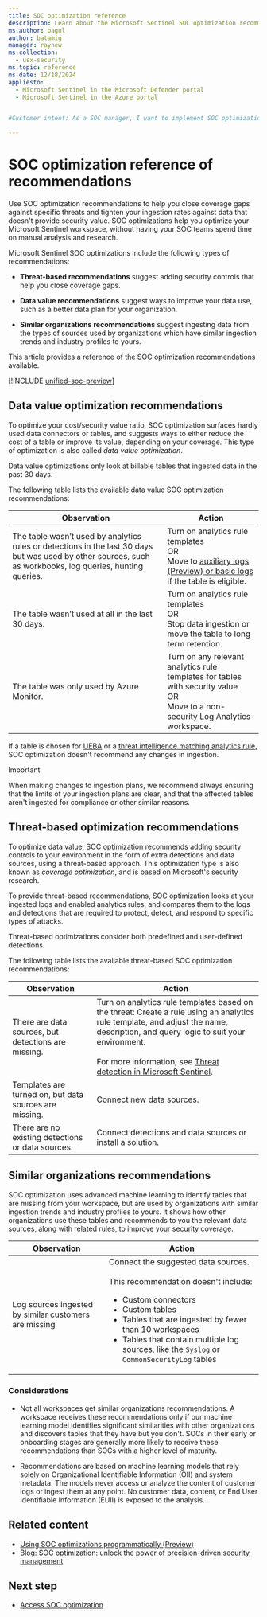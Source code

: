 ```yaml
---
title: SOC optimization reference
description: Learn about the Microsoft Sentinel SOC optimization recommendations available to help you optimize your security operations.
ms.author: bagol
author: batamig
manager: raynew
ms.collection:
  - usx-security
ms.topic: reference
ms.date: 12/18/2024
appliesto:
  - Microsoft Sentinel in the Microsoft Defender portal
  - Microsoft Sentinel in the Azure portal


#Customer intent: As a SOC manager, I want to implement SOC optimization recommendations so that I can close coverage gaps and improve data usage efficiency without manual analysis.

---
```


# SOC optimization reference of recommendations

Use SOC optimization recommendations to help you close coverage gaps against specific threats and tighten your ingestion rates against data that doesn't provide security value. SOC optimizations help you optimize your Microsoft Sentinel workspace, without having your SOC teams spend time on manual analysis and research.

Microsoft Sentinel SOC optimizations include the following types of recommendations:

- **Threat-based recommendations** suggest adding security controls that help you close coverage gaps.

- **Data value recommendations** suggest ways to improve your data use, such as a better data plan for your organization.

- **Similar organizations recommendations** suggest ingesting data from the types of sources used by organizations which have similar ingestion trends and industry profiles to yours.

This article provides a reference of the SOC optimization recommendations available.

[!INCLUDE [unified-soc-preview](../includes/unified-soc-preview.md)]

## Data value optimization recommendations

To optimize your cost/security value ratio, SOC optimization surfaces hardly used data connectors or tables, and suggests ways to either reduce the cost of a table or improve its value, depending on your coverage. This type of optimization is also called *data value optimization*.

Data value optimizations only look at billable tables that ingested data in the past 30 days.

The following table lists the available data value SOC optimization recommendations:

| Observation | Action |
|---------|---------|
| The table wasn’t used by analytics rules or detections in the last 30 days but was used by other sources, such as workbooks, log queries, hunting queries.     | Turn on analytics rule templates <br>OR<br>Move to [auxiliary logs (Preview) or basic logs](https://learn.microsoft.com/en-us/azure/sentinel/billing#auxiliary-logs-and-basic-logs) if the table is eligible.   |
| The table wasn’t used at all in the last 30 days.     | Turn on analytics rule templates <br>OR<br> Stop data ingestion or move the table to long term retention.       |
| The table was only used by Azure Monitor.     | Turn on any relevant analytics rule templates for tables with security value <br>OR<br>Move to a non-security Log Analytics workspace.       |

If a table is chosen for [UEBA](/azure/sentinel/enable-entity-behavior-analytics) or a [threat intelligence matching analytics rule](/azure/sentinel/use-matching-analytics-to-detect-threats), SOC optimization doesn't recommend any changes in ingestion.

> [!IMPORTANT]
> When making changes to ingestion plans, we recommend always ensuring that the limits of your ingestion plans are clear, and that the affected tables aren't ingested for compliance or other similar reasons.
>
## Threat-based optimization recommendations

To optimize data value, SOC optimization recommends adding security controls to your environment in the form of extra detections and data sources, using a threat-based approach. This optimization type is also known as *coverage optimization*, and is based on Microsoft's security research.

To provide threat-based recommendations, SOC optimization looks at your ingested logs and enabled analytics rules, and compares them to the logs and detections that are required to protect, detect, and respond to specific types of attacks.

Threat-based optimizations consider both predefined and user-defined detections.

The following table lists the available threat-based SOC optimization recommendations:

| Observation | Action |
|---------|---------|
| There are data sources, but detections are missing.     | Turn on analytics rule templates based on the threat: Create a rule using an analytics rule template, and adjust the name, description, and query logic to suit your environment. <br><br>For more information, see [Threat detection in Microsoft Sentinel](../threat-detection.md). |
| Templates are turned on, but data sources are missing.     | Connect new data sources.     |
| There are no existing detections or data sources.     | Connect detections and data sources or install a solution.      |

## Similar organizations recommendations

SOC optimization uses advanced machine learning to identify tables that are missing from your workspace, but are used by organizations with similar ingestion trends and industry profiles to yours. It shows how other organizations use these tables and recommends to you the relevant data sources, along with related rules, to improve your security coverage.

| Observation | Action |
|---------|---------|
| Log sources ingested by similar customers are missing   | Connect the suggested data sources. <br><br>This recommendation doesn't include: <ul><li>Custom connectors<li>Custom tables<li>Tables that are ingested by fewer than 10 workspaces <li>Tables that contain multiple log sources, like the `Syslog` or `CommonSecurityLog` tables   |

### Considerations

- Not all workspaces get similar organizations recommendations. A workspace receives these recommendations only if our machine learning model identifies significant similarities with other organizations and discovers tables that they have but you don't. SOCs in their early or onboarding stages are generally more likely to receive these recommendations than SOCs with a higher level of maturity.

- Recommendations are based on machine learning models that rely solely on Organizational Identifiable Information (OII) and system metadata. The models never access or analyze the content of customer logs or ingest them at any point. No customer data, content, or End User Identifiable Information (EUII) is exposed to the analysis.

## Related content

- [Using SOC optimizations programmatically (Preview)](soc-optimization-api.md)
- [Blog: SOC optimization: unlock the power of precision-driven security management](https://aka.ms/SOC_Optimization)

## Next step

- [Access SOC optimization](soc-optimization-access.md)
